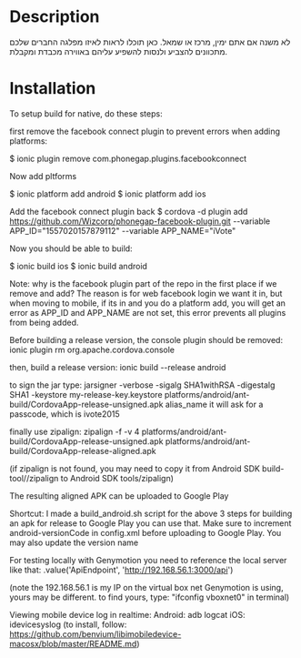 # Description

לא משנה אם אתם ימין, מרכז או שמאל. כאן תוכלו לראות לאיזו מפלגה החברים שלכם מתכוונים להצביע ולנסות להשפיע עליהם באווירה מכבדת ומקבלת.

# Installation
To setup build for native, do these steps:

first remove the facebook connect plugin to prevent errors when adding platforms:

$ ionic plugin remove com.phonegap.plugins.facebookconnect

Now add pltforms

$ ionic platform add android
$ ionic platform add ios

Add the facebook connect plugin back
$ cordova -d plugin add https://github.com/Wizcorp/phonegap-facebook-plugin.git --variable APP_ID="1557020157879112" --variable APP_NAME="iVote"

Now you should be able to build:

$ ionic build ios
$ ionic build android


Note: why is the facebook plugin part of the repo in the first place if we remove and add?
The reason is for web facebook login we want it in, but when moving to mobile, if its in and you do a platform add,
you will get an error as APP_ID and APP_NAME are not set, this error prevents all plugins from being added.


Before building a release version, the console plugin should be removed:
ionic plugin rm org.apache.cordova.console

then, build a release version:
ionic build --release android

to sign the jar type:
jarsigner -verbose -sigalg SHA1withRSA -digestalg SHA1 -keystore my-release-key.keystore platforms/android/ant-build/CordovaApp-release-unsigned.apk alias_name
it will ask for a passcode, which is ivote2015

finally use zipalign:
zipalign -f -v 4 platforms/android/ant-build/CordovaApp-release-unsigned.apk platforms/android/ant-build/CordovaApp-release-aligned.apk

(if zipalign is not found, you may need to copy it from Android SDK build-tool/<version>/zipalign to Android SDK tools/zipalign)

The resulting aligned APK can be uploaded to Google Play

Shortcut: I made a build_android.sh script for the above 3 steps for building an apk for release to Google Play
you can use that. Make sure to increment android-versionCode in config.xml before uploading to Google Play. You may also update the version name


For testing locally with Genymotion you need to reference the local server like that:
.value('ApiEndpoint', 'http://192.168.56.1:3000/api')

(note the 192.168.56.1 is my IP on the virtual box net Genymotion is using, yours may be different.
 to find yours, type: "ifconfig vboxnet0" in terminal)

Viewing mobile device log in realtime:
Android: adb logcat
iOS: idevicesyslog (to install, follow: https://github.com/benvium/libimobiledevice-macosx/blob/master/README.md)
